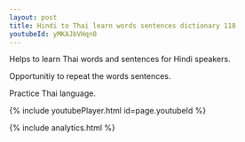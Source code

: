 ```yaml
---
layout: post
title: Hindi to Thai learn words sentences dictionary 118 
youtubeId: yMKAJbVHqn0
---
```

 
 
Helps to learn Thai words and sentences for Hindi speakers.

Opportunitiy to repeat the words sentences. 

Practice Thai language. 
 
{% include youtubePlayer.html id=page.youtubeId %}
 
 
{% include analytics.html %}